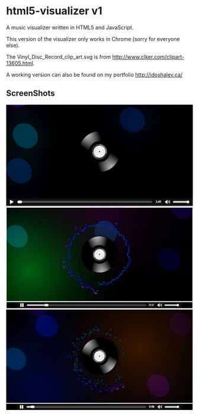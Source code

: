 html5-visualizer v1
============
A music visualizer written in HTML5 and JavaScript.

This version of the visualizer only works in Chrome (sorry for everyone else).

The Vinyl_Disc_Record_clip_art.svg is from <http://www.clker.com/clipart-13605.html>.

A working version can also be found on my portfolio <http://idoshalev.ca/>

ScreenShots
---------

![Screenshot 1](screenshot1.png)
![Screenshot 2](screenshot2.png)
![Screenshot 3](screenshot3.png)
